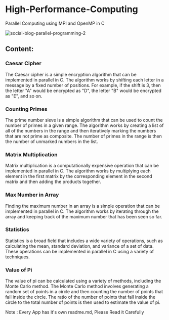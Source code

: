 # High-Performance-Computing
Parallel Computing using MPI and OpenMP in C


![social-blog-parallel-programming-2](https://github.com/MoayadR/Parallel-Computing/assets/92552416/3a60163a-6d53-4931-bd2e-276552a272f8)

## Content:
### Caesar Cipher
The Caesar cipher is a simple encryption algorithm that can be implemented in parallel in C. The algorithm works by shifting each letter in a message by a fixed number of positions. For example, if the shift is 3, then the letter "A" would be encrypted as "D", the letter "B" would be encrypted as "E", and so on.

### Counting Primes
The prime number sieve is a simple algorithm that can be used to count the number of primes in a given range. The algorithm works by creating a list of all of the numbers in the range and then iteratively marking the numbers that are not prime as composite. The number of primes in the range is then the number of unmarked numbers in the list.

### Matrix Multiplication
Matrix multiplication is a computationally expensive operation that can be implemented in parallel in C. The algorithm works by multiplying each element in the first matrix by the corresponding element in the second matrix and then adding the products together.

### Max Number in Array
Finding the maximum number in an array is a simple operation that can be implemented in parallel in C. The algorithm works by iterating through the array and keeping track of the maximum number that has been seen so far.

### Statistics
Statistics is a broad field that includes a wide variety of operations, such as calculating the mean, standard deviation, and variance of a set of data. These operations can be implemented in parallel in C using a variety of techniques.

### Value of Pi
The value of pi can be calculated using a variety of methods, including the Monte Carlo method. The Monte Carlo method involves generating a random set of points in a circle and then counting the number of points that fall inside the circle. The ratio of the number of points that fall inside the circle to the total number of points is then used to estimate the value of pi.

Note : Every App has it's own readme.md, Please Read it Carefully
